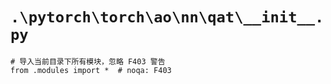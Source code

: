 # `.\pytorch\torch\ao\nn\qat\__init__.py`

```
# 导入当前目录下所有模块，忽略 F403 警告
from .modules import *  # noqa: F403
```